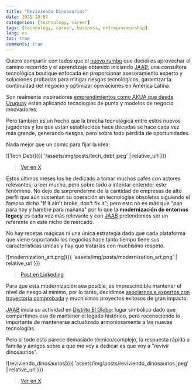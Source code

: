 ```yaml
---
title: "Reviviendo Dinosaurios"
date: 2025-10-07
categories: [technology, career]
tags: [technology, career, business, entrepreneurship]
lang: es
toc: true
comments: true
---
```

Quiero compartir con todos que el [nuevo rumbo](https://antoniuk.org/es/posts/nuevos-rumbos/) que decidí es aprovechar el camino recorrido y el aprendizaje obtenido iniciando [JAAB](https://jaab.tech/); una consultora tecnológica boutique enfocada en proporcionar asesoramiento experto y soluciones probadas para mitigar riesgos tecnológicos, garantizar la continuidad del negocio y optimizar operaciones en América Latina.

Son realmente inspiradores [emprendimientos como AKUA que desde Uruguay](https://www.forbesuruguay.com/negocios/akua-levanta-us-13-millones-acelera-su-expansion-como-nueva-autopista-pagos-latinoamerica-n79421) están aplicando tecnologías de punta y modelos de negocio innovadores.

Pero también es un hecho que la brecha tecnológica entre estos nuevos jugadores y los que están establecidos hace décadas se hace cada vez más grande, generando riesgos, pero sobre todo pérdida de oportunidades.

Nada mejor que un comic para fijar la idea:

![Tech Debt]({{ '/assets/img/posts/tech_debt.jpeg' | relative_url }})

> [Ver en X](https://x.com/PR0GRAMMERHUM0R/status/1648189640019439618)

Estos últimos meses los he dedicado a tomar muchos cafés con actores relevantes, a leer mucho, pero sobre todo a intentar entender este fenómeno. No dejo de sorprenderme de la cantidad de empresas de alto perfil que aún sustentan su operación en tecnologías obsoletas siguiendo el famoso dicho "If it ain't broke, don't fix it"; pero esto no es más que "pan para hoy y hambre para mañana" por lo que la **modernización de entornos legacy** es cada vez más relevante y con [JAAB](https://jaab.tech/) pretendemos ser un referente en este nicho de mercado.

No hay recetas mágicas ni una única estrategia dado que cada plataforma que viene soportando los negocios hace tanto tiempo tiene sus características únicas y hay que tratarlas con muchísimo respeto.

![modernization_art.png]({{ 'assets/img/posts/modernization_art.png' | relative_url }})

> [Post en Linkeding](https://www.linkedin.com/posts/andresantoniuk_long-running-critical-technology-platforms-activity-7369123481759678468-G75g)

Para que esta modernización sea posible, es imprescindible mantener el nivel de riesgo al mínimo, por lo tanto, decidimos [asociarnos a expertos con trayectoria comprobada](https://jaab.tech/soluciones/modernizacion/) y muchísimos proyectos exitosos de gran impacto.

[JAAB](https://jaab.tech/) inicia su actividad en [Distrito El Globo](https://elglobodistrict.com/2025/07/04/distrito-el-globo-y-no18-sellan-una-alianza-para-transformar-la-experiencia-premium-de-trabajo-y-networking-en-la-region/); lugar simbólico dado que compartimos eso de mantener el legado histórico, pero reconociendo lo importante de mantenerse actualizado armoniosamente a las nuevas tecnologías.

Pero si todo esto parece demasiado técnico/complejo, la respuesta rápida a familia y amigos sobre a que me voy a dedicar es que voy a "revivir dinosaurios".


![reviviendo_dinosaurios]({{ 'assets/img/posts/reviviendo_dinosaurios.jpeg' | relative_url }})

> [Ver en X](https://www.linkedin.com/posts/andresantoniuk_soon-activity-7376015120776384512-pkYg)
